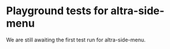 # Playground tests for altra-side-menu
We are still awaiting the first test run for altra-side-menu.
